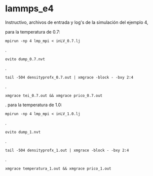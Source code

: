 # lammps_e4

Instructivo, archivos de entrada y log's de la simulación del ejemplo 4,

para la temperatura de 0.7:

    mpirun -np 4 lmp_mpi < inLV_0.7.lj
. 

    ovito dump_0.7.nvt
.

    tail -504 densityprofx_0.7.out | xmgrace -block - -bxy 2:4
.

    xmgrace tei_0.7.out && xmgrace prico_0.7.out
.
para la temperatura de 1.0:

    mpirun -np 4 lmp_mpi < inLV_1.0.lj
. 

    ovito dump_1.nvt
.

    tail -504 densityprofx_1.out | xmgrace -block - -bxy 2:4
.

    xmgrace temperatura_1.out && xmgrace prico_1.out
